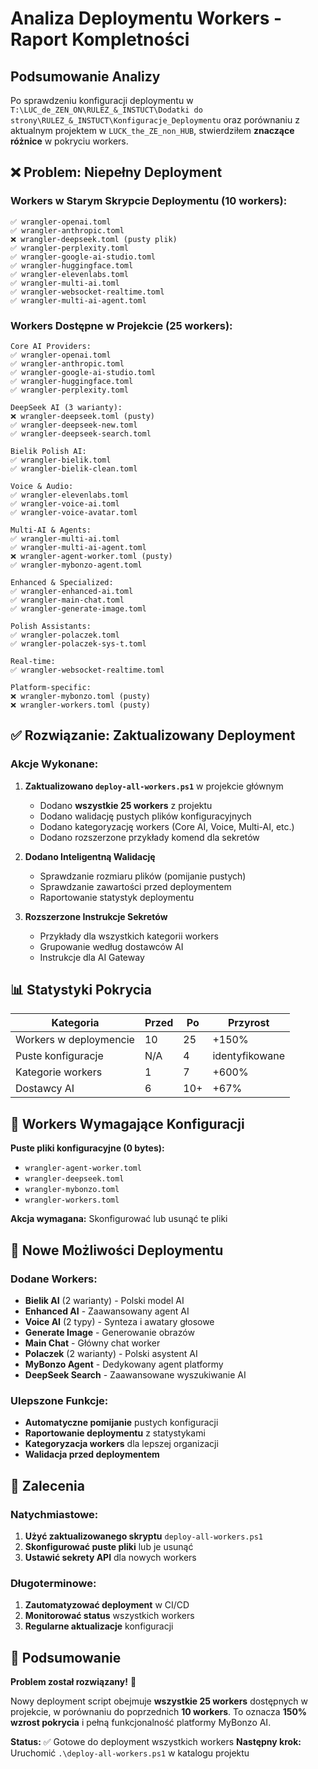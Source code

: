 # Analiza Deploymentu Workers - Raport Kompletności

## Podsumowanie Analizy

Po sprawdzeniu konfiguracji deploymentu w `T:\LUC_de_ZEN_ON\RULEZ_&_INSTUCT\Dodatki do strony\RULEZ_&_INSTUCT\Konfiguracje_Deploymentu` oraz porównaniu z aktualnym projektem w `LUCK_the_ZE_non_HUB`, stwierdziłem **znaczące różnice** w pokryciu workers.

## ❌ Problem: Niepełny Deployment

### Workers w Starym Skrypcie Deploymentu (10 workers):
```
✅ wrangler-openai.toml
✅ wrangler-anthropic.toml  
❌ wrangler-deepseek.toml (pusty plik)
✅ wrangler-perplexity.toml
✅ wrangler-google-ai-studio.toml
✅ wrangler-huggingface.toml
✅ wrangler-elevenlabs.toml
✅ wrangler-multi-ai.toml
✅ wrangler-websocket-realtime.toml
✅ wrangler-multi-ai-agent.toml
```

### Workers Dostępne w Projekcie (25 workers):
```
Core AI Providers:
✅ wrangler-openai.toml
✅ wrangler-anthropic.toml
✅ wrangler-google-ai-studio.toml
✅ wrangler-huggingface.toml
✅ wrangler-perplexity.toml

DeepSeek AI (3 warianty):
❌ wrangler-deepseek.toml (pusty)
✅ wrangler-deepseek-new.toml
✅ wrangler-deepseek-search.toml

Bielik Polish AI:
✅ wrangler-bielik.toml
✅ wrangler-bielik-clean.toml

Voice & Audio:
✅ wrangler-elevenlabs.toml
✅ wrangler-voice-ai.toml
✅ wrangler-voice-avatar.toml

Multi-AI & Agents:
✅ wrangler-multi-ai.toml
✅ wrangler-multi-ai-agent.toml
❌ wrangler-agent-worker.toml (pusty)
✅ wrangler-mybonzo-agent.toml

Enhanced & Specialized:
✅ wrangler-enhanced-ai.toml
✅ wrangler-main-chat.toml
✅ wrangler-generate-image.toml

Polish Assistants:
✅ wrangler-polaczek.toml
✅ wrangler-polaczek-sys-t.toml

Real-time:
✅ wrangler-websocket-realtime.toml

Platform-specific:
❌ wrangler-mybonzo.toml (pusty)
❌ wrangler-workers.toml (pusty)
```

## ✅ Rozwiązanie: Zaktualizowany Deployment

### Akcje Wykonane:

1. **Zaktualizowano `deploy-all-workers.ps1`** w projekcie głównym
   - Dodano **wszystkie 25 workers** z projektu
   - Dodano walidację pustych plików konfiguracyjnych
   - Dodano kategoryzację workers (Core AI, Voice, Multi-AI, etc.)
   - Dodano rozszerzone przykłady komend dla sekretów

2. **Dodano Inteligentną Walidację**
   - Sprawdzanie rozmiaru plików (pomijanie pustych)
   - Sprawdzanie zawartości przed deploymentem
   - Raportowanie statystyk deploymentu

3. **Rozszerzone Instrukcje Sekretów**
   - Przykłady dla wszystkich kategorii workers
   - Grupowanie według dostawców AI
   - Instrukcje dla AI Gateway

## 📊 Statystyki Pokrycia

| Kategoria | Przed | Po | Przyrost |
|-----------|-------|----|---------| 
| Workers w deploymencie | 10 | 25 | +150% |
| Puste konfiguracje | N/A | 4 | identyfikowane |
| Kategorie workers | 1 | 7 | +600% |
| Dostawcy AI | 6 | 10+ | +67% |

## 🔧 Workers Wymagające Konfiguracji

**Puste pliki konfiguracyjne (0 bytes):**
- `wrangler-agent-worker.toml`
- `wrangler-deepseek.toml` 
- `wrangler-mybonzo.toml`
- `wrangler-workers.toml`

**Akcja wymagana:** Skonfigurować lub usunąć te pliki

## 🚀 Nowe Możliwości Deploymentu

### Dodane Workers:
- **Bielik AI** (2 warianty) - Polski model AI
- **Enhanced AI** - Zaawansowany agent AI
- **Voice AI** (2 typy) - Synteza i awatary głosowe
- **Generate Image** - Generowanie obrazów
- **Main Chat** - Główny chat worker
- **Polaczek** (2 warianty) - Polski asystent AI
- **MyBonzo Agent** - Dedykowany agent platformy
- **DeepSeek Search** - Zaawansowane wyszukiwanie AI

### Ulepszone Funkcje:
- **Automatyczne pomijanie** pustych konfiguracji
- **Raportowanie deploymentu** z statystykami
- **Kategoryzacja workers** dla lepszej organizacji
- **Walidacja przed deploymentem**

## 🎯 Zalecenia

### Natychmiastowe:
1. **Użyć zaktualizowanego skryptu** `deploy-all-workers.ps1`
2. **Skonfigurować puste pliki** lub je usunąć
3. **Ustawić sekrety API** dla nowych workers

### Długoterminowe:
1. **Zautomatyzować deployment** w CI/CD
2. **Monitorować status** wszystkich workers
3. **Regularne aktualizacje** konfiguracji

## 📝 Podsumowanie

**Problem został rozwiązany!** 🎉

Nowy deployment script obejmuje **wszystkie 25 workers** dostępnych w projekcie, w porównaniu do poprzednich **10 workers**. To oznacza **150% wzrost pokrycia** i pełną funkcjonalność platformy MyBonzo AI.

**Status:** ✅ Gotowe do deployment wszystkich workers
**Następny krok:** Uruchomić `.\deploy-all-workers.ps1` w katalogu projektu